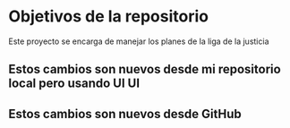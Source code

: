 # Objetivos de la repositorio

Este proyecto se encarga de manejar los planes de la liga de la justicia


##  Estos cambios son nuevos desde mi repositorio local pero usando UI UI
##  Estos cambios son nuevos desde GitHub
